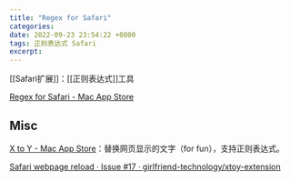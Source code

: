 ```yaml
---
title: "Regex for Safari"
categories: 
date: 2022-09-23 23:54:22 +0800
tags: 正则表达式 Safari
excerpt: 
---
```




[[Safari扩展]]：[[正则表达式]]工具

[Regex for Safari - Mac App Store](https://apps.apple.com/cn/app/regex-for-safari/id1597580456)





## Misc

[X to Y - Mac App Store](https://apps.apple.com/cn/app/x-to-y/id1598259546)：替换网页显示的文字（for fun），支持正则表达式。

[Safari webpage reload · Issue #17 · girlfriend-technology/xtoy-extension](https://github.com/girlfriend-technology/xtoy-extension/issues/17)


